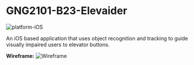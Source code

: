 # GNG2101-B23-Elevaider

![platform-iOS](https://img.shields.io/badge/platform-ios-lightgrey.svg)

An iOS based application that uses object recognition and tracking to guide visually impaired users to elevator buttons.

**Wireframe:**
![Wireframe](https://github.com/thuyvi-le/GNG2101/blob/main/Image/wireframe.png?raw=true)
